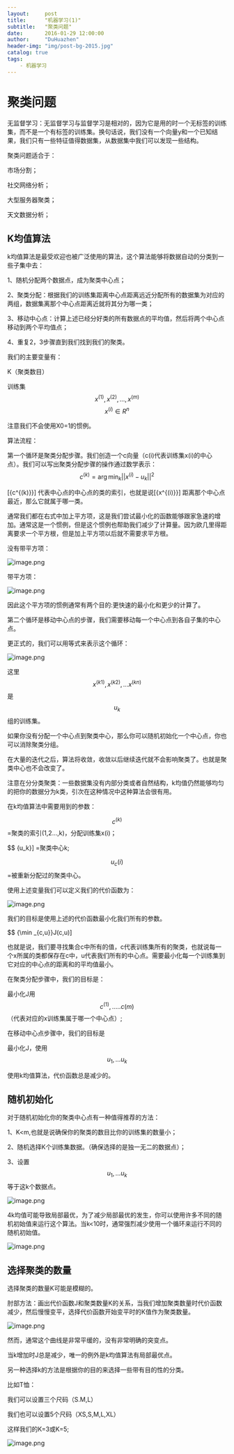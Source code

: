 ```yaml
---
layout:     post
title:      "机器学习(1)"
subtitle:   "聚类问题"
date:       2016-01-29 12:00:00
author:     "DuHuazhen"
header-img: "img/post-bg-2015.jpg"
catalog: true
tags:
    - 机器学习
---
```


<script type="text/javascript" async src="//cdn.bootcss.com/mathjax/2.7.0/MathJax.js?config=TeX-AMS-MML_HTMLorMML"></script>
<script type="text/javascript" async src="https://cdnjs.cloudflare.com/ajax/libs/mathjax/2.7.1/MathJax.js?config=TeX-MML-AM_CHTML"></script>
# 聚类问题

无监督学习：无监督学习与监督学习是相对的，因为它是用的时一个无标签的训练集，而不是一个有标签的训练集。换句话说，我们没有一个向量y和一个已知结果，我们只有一些特征值得数据集，从数据集中我们可以发现一些结构。

聚类问题适合于：

市场分割；

社交网络分析；

大型服务器聚类；

天文数据分析；

## K均值算法

k均值算法是最受欢迎也被广泛使用的算法，这个算法能够将数据自动的分类到一些子集中去：

1、随机分配两个数据点，成为聚类中心点；

2、聚类分配：根据我们的训练集距离中心点距离远近分配所有的数据集为对应的两组，数据集离那个中心点距离近就将其分为哪一类；

3、移动中心点：计算上述已经分好类的所有数据点的平均值，然后将两个中心点移动到两个平均值点；

4、重复2，3步骤直到我们找到我们的聚类。

我们的主要变量有：

K（聚类数目）

训练集 $${x^{(1)}},{x^{(2)}},...,{x^{(m)}}$$
$${x^{(i)}} \in {R^n}$$  

注意我们不会使用X0=1的惯例。

算法流程：

第一个循环是聚类分配步骤。我们创造一个c向量（c(i)代表训练集x(i)的中心点）。我们可以写出聚类分配步骤的操作通过数学表示：
$$ {c^{(k)}} = \arg {\min _k}||{x^{(i)}} - {u_k}|{|^2}$$ 

\[{c^{(k)}}\] 代表中心点的中心点的类的索引，也就是说\[{x^{(i)}}\] 距离那个中心点最近，那么它就属于哪一类。

通常我们都在右式中加上平方项，这是我们尝试最小化的函数能够跟家急速的增加。通常这是一个惯例，但是这个惯例也帮助我们减少了计算量。因为欧几里得距离要求一个平方根，但是加上平方项以后就不需要求平方根。

没有带平方项：

![image.png](https://upload-images.jianshu.io/upload_images/11573595-4a7efe281e1167b4.png?imageMogr2/auto-orient/strip%7CimageView2/2/w/1240)

带平方项：

![image.png](https://upload-images.jianshu.io/upload_images/11573595-7f73a3119883da8c.png?imageMogr2/auto-orient/strip%7CimageView2/2/w/1240)

因此这个平方项的惯例通常有两个目的:更快速的最小化和更少的计算了。

第二个循环是移动中心点的步骤，我们需要移动每一个中心点到各自子集的中心点。

更正式的，我们可以用等式来表示这个循环：

![image.png](https://upload-images.jianshu.io/upload_images/11573595-b4d9c42520f96fba.png?imageMogr2/auto-orient/strip%7CimageView2/2/w/1240)

这里$$ {x^{(k1)}},{x^{(k2)}},...{x^{(kn)}}$$  是$$ {u_k}$$  组的训练集。

如果你没有分配一个中心点到聚类中心，那么你可以随机初始化一个中心点，你也可以消除聚类分组。

在大量的迭代之后，算法将收敛，收敛以后继续迭代就不会影响聚类了。也就是聚类中心也不会改变了。

注意在分分类聚类：一些数据集没有内部分类或者自然结构，k均值仍然能够均匀的把你的数据分为k类，引次在这种情况中这种算法会很有用。

在k均值算法中需要用到的参数：

$$ {c^{(k)}}$$  =聚类的索引(1,2...,k)，分配训练集x(i)；

$$ {u_k}\] =聚类中心k;

$$ {u_c}(i)$$  =被重新分配过的聚类中心。

使用上述变量我们可以定义我们的代价函数为：


![image.png](https://upload-images.jianshu.io/upload_images/11573595-69c76e9030a5c066.png?imageMogr2/auto-orient/strip%7CimageView2/2/w/1240)

我们的目标是使用上述的代价函数最小化我们所有的参数。

$$ {\min _{c,u}}J(c,u)\]

也就是说，我们要寻找集合c中所有的值，c代表训练集所有的聚类，也就说每一个x所属的类都保存在c中，u代表我们所有的中心点。需要最小化每一个训练集到它对应的中心点的距离和的平均值最小。

在聚类分配步骤中，我们的目标是：

最小化J用$$ {c^{(1)}},.....c(m)$$ （代表对应的x训练集属于哪一个中心点）;

在移动中心点步骤中，我们的目标是

最小化J，使用$${u_1},...{u_k}$$

使用k均值算法，代价函数总是减少的。

## 随机初始化

对于随机初始化你的聚类中心点有一种值得推荐的方法：

1、K<m,也就是说确保你的聚类的数目比你的训练集的数量小；

2、随机选择K个训练集数据。（确保选择的是独一无二的数据点）；

3、设置$${u_1},...{u_k}$$ 等于这k个数据点。

 ![image.png](https://upload-images.jianshu.io/upload_images/11573595-69c76e9030a5c066.png?imageMogr2/auto-orient/strip%7CimageView2/2/w/1240)

4k均值可能导致局部最优，为了减少局部最优的发生，你可以使用许多不同的随机初始值来运行这个算法。当k<10时，通常强烈减少使用一个循环来运行不同的随机初始值。


![image.png](https://upload-images.jianshu.io/upload_images/11573595-b7e1dbf1f8ecc2ed.png?imageMogr2/auto-orient/strip%7CimageView2/2/w/1240)

## 选择聚类的数量

选择聚类的数量K可能是模糊的。

肘部方法：画出代价函数J和聚类数量K的关系，当我们增加聚类数量时代价函数减少，然后慢慢变平，选择代价函数开始变平时的K值作为聚类数量。



![image.png](https://upload-images.jianshu.io/upload_images/11573595-b7e1dbf1f8ecc2ed.png?imageMogr2/auto-orient/strip%7CimageView2/2/w/1240)

然而，通常这个曲线是非常平缓的，没有非常明确的突变点。

当k增加时J总是减少，唯一的例外是k均值算法有局部最优点。

另一种选择k的方法是根据你的目的来选择一些带有目的性的分类。

比如T恤：

我们可以设置三个尺码（S.M,L）

我们也可以设置5个尺码（XS,S,M,L,XL）

这样我们的K=3或K=5;

![image.png](https://upload-images.jianshu.io/upload_images/11573595-fba7e26f12082999.png?imageMogr2/auto-orient/strip%7CimageView2/2/w/1240)


